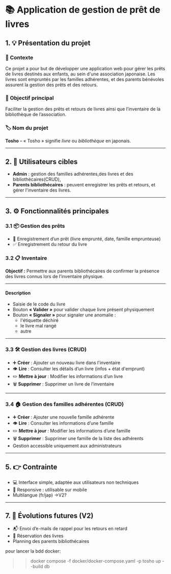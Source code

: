 # 📚 Application de gestion de prêt de livres

## 1. 💡 Présentation du projet

### 🧭 Contexte  
Ce projet a pour but de développer une application web pour gérer les prêts de livres destinés aux enfants, au sein d'une association japonaise. Les livres sont empruntés par les familles adhérentes, et des parents bénévoles assurent la gestion des prêts et des retours.

### 🎯 Objectif principal  
Faciliter la gestion des prêts et retours de livres ainsi que l’inventaire de la bibliothèque de l’association.

### 🏷️ Nom du projet  
**Tosho** – « Tosho » signifie *livre* ou *bibliothèque* en japonais.

---

## 2. 👥 Utilisateurs cibles

- **Admin** : gestion des familles adhérentes,des livres et des bibliothécaires(CRUD), 
- **Parents bibliothécaires** : peuvent enregistrer les prêts et retours, et gérer l'inventaire des livres.

---

## 3. ⚙️ Fonctionnalités principales

### 3.1 📦 Gestion des prêts

- 📝 Enregistrement d’un prêt (livre emprunté, date, famille emprunteuse)  
- ✅ Enregistrement du retour du livre  

### 3.2 📋 Inventaire

**Objectif :** Permettre aux parents bibliothécaires de confirmer la présence des livres connus lors de l’inventaire physique.

---

#### Description

- Saisie de le code du livre  
- Bouton **« Valider »** pour valider chaque livre présent physiquement  
- Bouton **« Signaler »** pour signaler une anomalie :  
  - l'étiquette déchiré
  - le livre mal rangé 
  - autre

---


### 3.3 🛠️ Gestion des livres (CRUD)

- ➕ **Créer** : Ajouter un nouveau livre dans l'inventaire  
- 👁️ **Lire** : Consulter les détails d’un livre (infos + état d'emprunt)  
- ✏️ **Mettre à jour** : Modifier les informations d’un livre  
- 🗑️ **Supprimer** : Supprimer un livre de l’inventaire

---

### 3.4 🏠 Gestion des familles adhérentes (CRUD)

- ➕ **Créer** : Ajouter une nouvelle famille adhérente  
- 👁️ **Lire** : Consulter les informations d’une famille  
- ✏️ **Mettre à jour** : Modifier les informations d’une famille  
- 🗑️ **Supprimer** : Supprimer une famille de la liste des adhérents  
- Gestion accessible uniquement aux administrateurs

---

##  5. 👉 Contrainte

- 💻 Interface simple, adaptée aux utilisateurs non techniques  
- 📱 Responsive : utilisable sur mobile  
- Multilangue (fr/jap) ->V2?

---

## 7. 🌱 Évolutions futures (V2)

- 📬 Envoi d’e-mails de rappel pour les retours en retard  
- 📌 Réservation des livres
- Planning des parents bibliothécaires


pour lancer la bdd docker:
>> docker compose -f docker/docker-compose.yaml -p tosho up --build db
